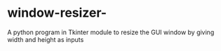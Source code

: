 # window-resizer-
A python program  in Tkinter module to resize the GUI window by giving width and height as inputs 
